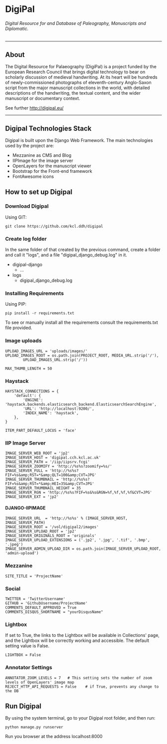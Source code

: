 # DigiPal
###### Digital Resource for and Database of Paleography, Manuscripts and Diplomatic.
----

## About

The Digital Resource for Palaeography (DigiPal) is a project funded by the European Research Council that brings digital technology to bear on scholarly discussion of medieval handwriting. At its heart will be hundreds of newly-commissioned photographs of eleventh-century Anglo-Saxon script from the major manuscript collections in the world, with detailed descriptions of the handwriting, the textual content, and the wider manuscript or documentary context.

See further http://digipal.eu/

----

## Digipal Technologies Stack
Digipal is built upon the Django Web Framework. The main technologies used by the project are:
- Mezzanine as CMS and Blog
- IIPImage for the image server
- OpenLayers for the manuscript viewer
- Bootstrap for the Front-end framework
- FontAwesome icons

## How to set up Digipal

### Download Digipal
Using GIT:

	git clone https://github.com/kcl.ddh/digipal

### Create log folder
In the same folder of that created by the previous command, create a folder and call it "logs", and a file "digipal_django_debug.log" in it.

- digipal-django
	- ...
- logs
	- digipal_django_debug.log

### Installing Requirements
Using PIP:

    pip install -r requirements.txt

To see or manually install all the requirements consult the requirements.txt file provided.

### Image uploads
	UPLOAD_IMAGES_URL = 'uploads/images/'
	UPLOAD_IMAGES_ROOT = os.path.join(PROJECT_ROOT, MEDIA_URL.strip('/'),
	        UPLOAD_IMAGES_URL.strip('/'))

	MAX_THUMB_LENGTH = 50

### Haystack
	HAYSTACK_CONNECTIONS = {
	    'default': {
	        'ENGINE': 'haystack.backends.elasticsearch_backend.ElasticsearchSearchEngine',
	        'URL': 'http://localhost:9200/',
	        'INDEX_NAME': 'haystack',
	    },
	}

	ITEM_PART_DEFAULT_LOCUS = 'face'

### IIP Image Server
	IMAGE_SERVER_WEB_ROOT = 'jp2'
	IMAGE_SERVER_HOST = 'digipal.cch.kcl.ac.uk'
	IMAGE_SERVER_PATH = '/iip/iipsrv.fcgi'
	IMAGE_SERVER_ZOOMIFY = 'http://%s%s?zoomify=%s/'
	IMAGE_SERVER_FULL = 'http://%s%s?FIF=%s&amp;RST=*&amp;QLT=100&amp;CVT=JPG'
	IMAGE_SERVER_THUMBNAIL = 'http://%s%s?FIF=%s&amp;RST=*&amp;HEI=35&amp;CVT=JPG'
	IMAGE_SERVER_THUMBNAIL_HEIGHT = 35
	IMAGE_SERVER_RGN = 'http://%s%s?FIF=%s&%s&RGN=%f,%f,%f,%f&CVT=JPG'
	IMAGE_SERVER_EXT = 'jp2'

#### DJANGO-IIPIMAGE
	IMAGE_SERVER_URL  = 'http://%s%s' % (IMAGE_SERVER_HOST, IMAGE_SERVER_PATH)
	IMAGE_SERVER_ROOT = '/vol/digipal2/images'
	IMAGE_SERVER_UPLOAD_ROOT = 'jp2'
	IMAGE_SERVER_ORIGINALS_ROOT = 'originals'
	IMAGE_SERVER_UPLOAD_EXTENSIONS = ('.jp2', '.jpg', '.tif', '.bmp', '.jpeg')
	IMAGE_SERVER_ADMIN_UPLOAD_DIR = os.path.join(IMAGE_SERVER_UPLOAD_ROOT, 'admin-upload')

### Mezzanine
	SITE_TITLE = 'ProjectName'

### Social
	TWITTER = 'TwitterUsername'
	GITHUB = 'GithubUsername/ProjectName'
	COMMENTS_DEFAULT_APPROVED = True
	COMMENTS_DISQUS_SHORTNAME = "yourDisqusName"

### Lightbox
If set to True, the links to the Lightbox will be available in Collections' page, and the Lightbox will be correctly working and accessible. The default setting value is False.

	LIGHTBOX = False

### Annotator Settings
	ANNOTATOR_ZOOM_LEVELS = 7	# This setting sets the number of zoom levels of OpenLayers' image map
	REJECT_HTTP_API_REQUESTS = False	# if True, prevents any change to the DB

## Run Digipal
By using the system terminal, go to your Digipal root folder, and then run:

	python manage.py runserver

Run you browser at the address localhost:8000

